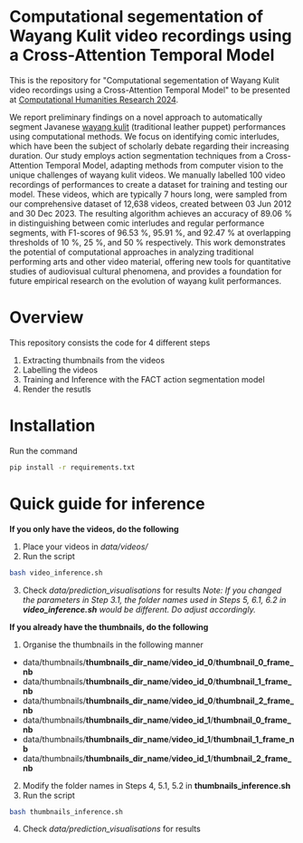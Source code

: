 # Computational segementation of Wayang Kulit video recordings using a Cross-Attention Temporal Model
This is the repository for "Computational segementation of Wayang Kulit video recordings using a Cross-Attention Temporal Model" to be presented at [Computational Humanities Research 2024](http://2024.computational-humanities-research.org/papers/paper141/).

We report preliminary findings on a novel approach to automatically segment Javanese [wayang kulit](https://cwa-web.org) (traditional leather puppet) performances using computational methods. We focus on identifying comic interludes, which have been the subject of scholarly debate regarding their increasing duration. Our study employs action segmentation techniques from a Cross-Attention Temporal Model, adapting methods from computer vision to the unique challenges of wayang kulit videos. We manually labelled 100 video recordings of performances to create a dataset for training and testing our model. These videos, which are typically 7 hours long, were sampled from our comprehensive dataset of 12,638 videos, created between 03 Jun 2012 and 30 Dec 2023. The resulting algorithm achieves an accuracy of 89.06 % in distinguishing between comic interludes and regular performance segments, with F1-scores of 96.53 %, 95.91 %, and 92.47 % at overlapping thresholds of 10 %, 25 %, and 50 % respectively. This work demonstrates the potential of computational approaches in analyzing traditional performing arts and other video material, offering new tools for quantitative studies of audiovisual cultural phenomena, and provides a foundation for future empirical research on the evolution of wayang kulit performances.

# Overview
This repository consists the code for 4 different steps
1. Extracting thumbnails from the videos
2. Labelling the videos
3. Training and Inference with the FACT action segmentation model
4. Render the resutls

# Installation
Run the command
```bash
pip install -r requirements.txt
```

# Quick guide for inference

**If you only have the videos, do the following**
1. Place your videos in *data/videos/*
2. Run the script
```bash
bash video_inference.sh
```
3. Check *data/prediction_visualisations* for results
<em>Note: If you changed the parameters in Step 3.1, the folder names used in Steps 5, 6.1, 6.2 in **video_inference.sh** would be different. Do adjust accordingly.</em>

**If you already have the thumbnails, do the following**
1. Organise the thumbnails in the following manner 
* data/thumbnails/**thumbnails_dir_name**/**video_id_0**/**thumbnail_0_frame_nb**
* data/thumbnails/**thumbnails_dir_name**/**video_id_0**/**thumbnail_1_frame_nb**
* data/thumbnails/**thumbnails_dir_name**/**video_id_0**/**thumbnail_2_frame_nb**
* data/thumbnails/**thumbnails_dir_name**/**video_id_1**/**thumbnail_0_frame_nb**
* data/thumbnails/**thumbnails_dir_name**/**video_id_1**/**thumbnail_1_frame_nb**
* data/thumbnails/**thumbnails_dir_name**/**video_id_1**/**thumbnail_2_frame_nb**
2. Modify the folder names in Steps 4, 5.1, 5.2 in **thumbnails_inference.sh**
3. Run the script
```bash
bash thumbnails_inference.sh
```
4. Check *data/prediction_visualisations* for results


